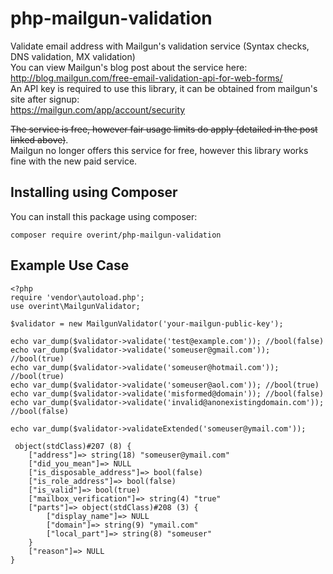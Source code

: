 # php-mailgun-validation
Validate email address with Mailgun's validation service (Syntax checks, DNS validation, MX validation)  
You can view Mailgun's blog post about the service here: http://blog.mailgun.com/free-email-validation-api-for-web-forms/  
An API key is required to use this library, it can be obtained from mailgun's site after signup:  
https://mailgun.com/app/account/security

~~The service is free, however fair usage limits do apply (detailed in the post linked above)~~.  
Mailgun no longer offers this service for free, however this library works fine with the new paid service. 

Installing using Composer
---------
You can install this package using composer:

    composer require overint/php-mailgun-validation

Example Use Case
---------

    <?php
    require 'vendor\autoload.php';
    use overint\MailgunValidator;
    
    $validator = new MailgunValidator('your-mailgun-public-key');
    
    echo var_dump($validator->validate('test@example.com')); //bool(false)
    echo var_dump($validator->validate('someuser@gmail.com')); //bool(true)
    echo var_dump($validator->validate('someuser@hotmail.com')); //bool(true)
    echo var_dump($validator->validate('someuser@aol.com')); //bool(true)
    echo var_dump($validator->validate('misformed@domain')); //bool(false)
    echo var_dump($validator->validate('invalid@anonexistingdomain.com')); //bool(false)
    
    echo var_dump($validator->validateExtended('someuser@ymail.com'));
    
     object(stdClass)#207 (8) { 
        ["address"]=> string(18) "someuser@ymail.com" 
        ["did_you_mean"]=> NULL 
        ["is_disposable_address"]=> bool(false) 
        ["is_role_address"]=> bool(false) 
        ["is_valid"]=> bool(true) 
        ["mailbox_verification"]=> string(4) "true" 
        ["parts"]=> object(stdClass)#208 (3) { 
            ["display_name"]=> NULL 
            ["domain"]=> string(9) "ymail.com" 
            ["local_part"]=> string(8) "someuser" 
        } 
        ["reason"]=> NULL 
    }
